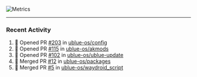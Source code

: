 ![Metrics](https://metrics.lecoq.io/KyleGospo?template=classic&base=header%2C%20activity%2C%20community%2C%20repositories%2C%20metadata&base.indepth=false&base.hireable=false&base.skip=false&config.timezone=America%2FLos_Angeles)

---
### Recent Activity
<!--START_SECTION:activity-->
1. 💪 Opened PR [#203](https://github.com/ublue-os/config/pull/203) in [ublue-os/config](https://github.com/ublue-os/config)
2. 💪 Opened PR [#115](https://github.com/ublue-os/akmods/pull/115) in [ublue-os/akmods](https://github.com/ublue-os/akmods)
3. 💪 Opened PR [#102](https://github.com/ublue-os/ublue-update/pull/102) in [ublue-os/ublue-update](https://github.com/ublue-os/ublue-update)
4. 🎉 Merged PR [#12](https://github.com/ublue-os/packages/pull/12) in [ublue-os/packages](https://github.com/ublue-os/packages)
5. 🎉 Merged PR [#5](https://github.com/ublue-os/waydroid_script/pull/5) in [ublue-os/waydroid_script](https://github.com/ublue-os/waydroid_script)
<!--END_SECTION:activity-->
